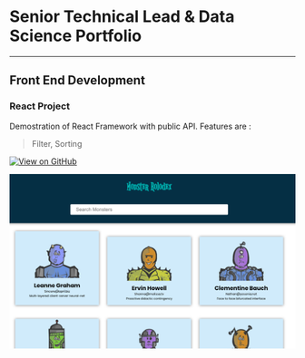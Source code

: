 # Senior Technical Lead & Data Science Portfolio
---
## Front End Development

### React Project

Demostration of React Framework with public API. Features are :
> Filter, Sorting

[![View on GitHub](https://img.shields.io/badge/GitHub-View_on_GitHub-blue?logo=GitHub)](https://github.com/manojbisht1990/monster-api)

<center><img src="img/monster.png"/></center>